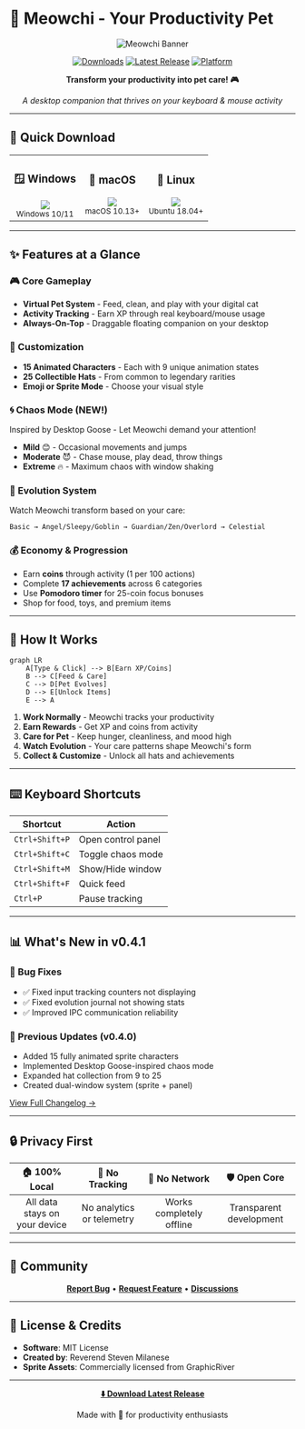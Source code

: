 # 🐾 Meowchi - Your Productivity Pet

<div align="center">
  
  ![Meowchi Banner](https://img.shields.io/badge/🐱_Meowchi-v0.4.1-FF6B6B?style=for-the-badge)
  
  [![Downloads](https://img.shields.io/github/downloads/developtheweb/meowchi-releases/total?style=flat-square&label=Downloads&color=4ECDC4)](https://github.com/developtheweb/meowchi-releases/releases)
  [![Latest Release](https://img.shields.io/github/v/release/developtheweb/meowchi-releases?style=flat-square&label=Latest&color=95E1D3)](https://github.com/developtheweb/meowchi-releases/releases/latest)
  [![Platform](https://img.shields.io/badge/Platform-Win%20%7C%20Mac%20%7C%20Linux-FFE66D?style=flat-square)](https://github.com/developtheweb/meowchi-releases/releases)
  
  **Transform your productivity into pet care! 🎮**
  
  *A desktop companion that thrives on your keyboard & mouse activity*

</div>

---

## 🎯 Quick Download

<table>
  <tr>
    <td align="center">
      <h3>🪟 Windows</h3>
      <a href="https://github.com/developtheweb/meowchi-releases/releases/latest/download/Meowchi-Setup.exe">
        <img src="https://img.shields.io/badge/Download-.exe-0078D4?style=for-the-badge&logo=windows" />
      </a>
      <br><sub>Windows 10/11</sub>
    </td>
    <td align="center">
      <h3>🍎 macOS</h3>
      <a href="https://github.com/developtheweb/meowchi-releases/releases/latest/download/Meowchi.dmg">
        <img src="https://img.shields.io/badge/Download-.dmg-000000?style=for-the-badge&logo=apple" />
      </a>
      <br><sub>macOS 10.13+</sub>
    </td>
    <td align="center">
      <h3>🐧 Linux</h3>
      <a href="https://github.com/developtheweb/meowchi-releases/releases/latest/download/Meowchi.AppImage">
        <img src="https://img.shields.io/badge/Download-.AppImage-FCC624?style=for-the-badge&logo=linux&logoColor=black" />
      </a>
      <br><sub>Ubuntu 18.04+</sub>
    </td>
  </tr>
</table>

---

## ✨ Features at a Glance

### 🎮 Core Gameplay
- **Virtual Pet System** - Feed, clean, and play with your digital cat
- **Activity Tracking** - Earn XP through real keyboard/mouse usage
- **Always-On-Top** - Draggable floating companion on your desktop

### 🎨 Customization
- **15 Animated Characters** - Each with 9 unique animation states
- **25 Collectible Hats** - From common to legendary rarities
- **Emoji or Sprite Mode** - Choose your visual style

### 🌀 Chaos Mode (NEW!)
Inspired by Desktop Goose - Let Meowchi demand your attention!
- **Mild** 😊 - Occasional movements and jumps
- **Moderate** 😈 - Chase mouse, play dead, throw things  
- **Extreme** 🔥 - Maximum chaos with window shaking

### 🦋 Evolution System
Watch Meowchi transform based on your care:
```
Basic → Angel/Sleepy/Goblin → Guardian/Zen/Overlord → Celestial
```

### 💰 Economy & Progression
- Earn **coins** through activity (1 per 100 actions)
- Complete **17 achievements** across 6 categories
- Use **Pomodoro timer** for 25-coin focus bonuses
- Shop for food, toys, and premium items

---

## 🎯 How It Works

```mermaid
graph LR
    A[Type & Click] --> B[Earn XP/Coins]
    B --> C[Feed & Care]
    C --> D[Pet Evolves]
    D --> E[Unlock Items]
    E --> A
```

1. **Work Normally** - Meowchi tracks your productivity
2. **Earn Rewards** - Get XP and coins from activity
3. **Care for Pet** - Keep hunger, cleanliness, and mood high
4. **Watch Evolution** - Your care patterns shape Meowchi's form
5. **Collect & Customize** - Unlock all hats and achievements

---

## ⌨️ Keyboard Shortcuts

| Shortcut | Action |
|----------|--------|
| `Ctrl+Shift+P` | Open control panel |
| `Ctrl+Shift+C` | Toggle chaos mode |
| `Ctrl+Shift+M` | Show/Hide window |
| `Ctrl+Shift+F` | Quick feed |
| `Ctrl+P` | Pause tracking |

---

## 📊 What's New in v0.4.1

### 🐛 Bug Fixes
- ✅ Fixed input tracking counters not displaying
- ✅ Fixed evolution journal not showing stats
- ✅ Improved IPC communication reliability

### 🎨 Previous Updates (v0.4.0)
- Added 15 fully animated sprite characters
- Implemented Desktop Goose-inspired chaos mode
- Expanded hat collection from 9 to 25
- Created dual-window system (sprite + panel)

[View Full Changelog →](https://github.com/developtheweb/meowchi-releases/releases)

---

## 🔒 Privacy First

<div align="center">
  
| 🏠 **100% Local** | 🔐 **No Tracking** | 📡 **No Network** | 🛡️ **Open Core** |
|:-:|:-:|:-:|:-:|
| All data stays on your device | No analytics or telemetry | Works completely offline | Transparent development |

</div>

---

## 🤝 Community

<div align="center">
  
  [**Report Bug**](https://github.com/developtheweb/meowchi-releases/issues/new?labels=bug) • 
  [**Request Feature**](https://github.com/developtheweb/meowchi-releases/issues/new?labels=enhancement) • 
  [**Discussions**](https://github.com/developtheweb/meowchi-releases/discussions)
  
</div>

---

## 📄 License & Credits

- **Software**: MIT License
- **Created by**: Reverend Steven Milanese
- **Sprite Assets**: Commercially licensed from GraphicRiver

---

<div align="center">
  
  **[⬇️ Download Latest Release](https://github.com/developtheweb/meowchi-releases/releases/latest)**
  
  Made with 💖 for productivity enthusiasts
  
</div>